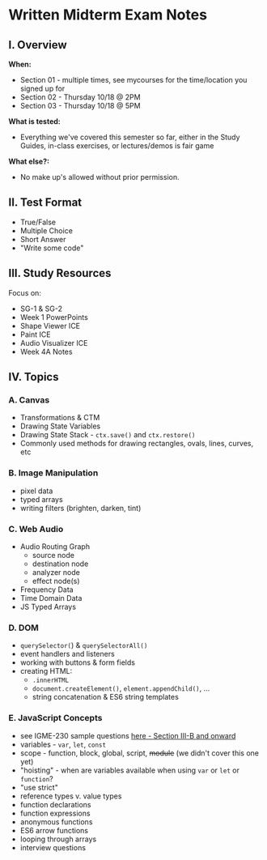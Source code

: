 # Written Midterm Exam Notes

## I. Overview

**When:**
- Section 01 - multiple times, see mycourses for the time/location you signed up for
- Section 02 - Thursday 10/18 @ 2PM
- Section 03 - Thursday 10/18 @ 5PM

**What is tested:**
- Everything we've covered this semester so far, either in the Study Guides, in-class exercises, or lectures/demos is fair game

**What else?:**
- No make up's allowed without prior permission.

## II. Test Format
- True/False
- Multiple Choice
- Short Answer
- "Write some code"

## III. Study Resources
Focus on: 
- SG-1 & SG-2
- Week 1 PowerPoints
- Shape Viewer ICE
- Paint ICE
- Audio Visualizer ICE
- Week 4A Notes


## IV. Topics

### A. Canvas 
- Transformations & CTM
- Drawing State Variables
- Drawing State Stack - `ctx.save()` and `ctx.restore()`
- Commonly used methods for drawing rectangles, ovals, lines, curves, etc

### B. Image Manipulation
- pixel data
- typed arrays
- writing filters (brighten, darken, tint)

### C. Web Audio
- Audio Routing Graph
  - source node
  - destination node
  - analyzer node
  - effect node(s)
- Frequency Data
- Time Domain Data
- JS Typed Arrays

### D. DOM
- `querySelector(`) & `querySelectorAll()`
- event handlers and listeners
- working with buttons & form fields
- creating HTML:
  - `.innerHTML`
  - `document.createElement()`, `element.appendChild()`, ...
  - string concatenation & ES6 string templates 

### E. JavaScript Concepts
- see IGME-230 sample questions [here - Section III-B and onward](https://github.com/tonethar/IGME-230-GDD-2018-Spring/blob/master/notes/final-exam-review.md)
- variables - `var`, `let`, `const`
- scope - function, block, global, script, <s>module</s> (we didn't cover this one yet)
- "hoisting" - when are variables available when using `var` or `let` or `function`?
- "use strict"
- reference types v. value types
- function declarations
- function expressions
- anonymous functions
- ES6 arrow functions
- looping through arrays
- interview questions
